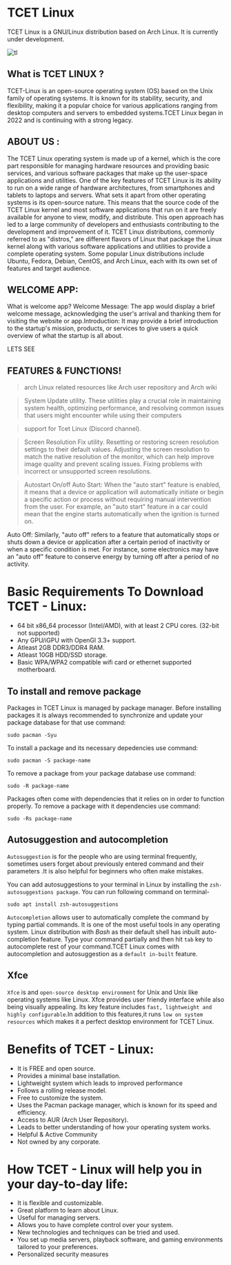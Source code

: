 # TCET Linux

TCET Linux is a GNU/Linux distribution based on Arch Linux. It is currently under development. 

![tl](https://user-images.githubusercontent.com/55846983/227738673-5d215644-d234-4066-b97a-79aebf3b3301.jpeg)

## What is TCET LINUX ? 
TCET-Linux is an open-source operating system (OS) based on the Unix family of operating systems. It is known for its stability, security, and flexibility, making it a popular choice for various applications ranging from desktop computers and servers to embedded systems.TCET Linux began in 2022 and is continuing with a strong legacy.

## ABOUT US :
The TCET Linux operating system is made up of a kernel, which is the core part responsible for managing hardware resources and providing basic services, and various software packages that make up the user-space applications and utilities. One of the key features of TCET Linux is its ability to run on a wide range of hardware architectures, from smartphones and tablets to laptops and servers.
What sets it apart from other operating systems is its open-source nature. This means that the source code of the TCET Linux kernel and most software applications that run on it are freely available for anyone to view, modify, and distribute. This open approach has led to a large community of developers and enthusiasts contributing to the development and improvement of it.
TCET Linux distributions, commonly referred to as "distros," are different flavors of Linux that package the Linux kernel along with various software applications and utilities to provide a complete operating system. Some popular Linux distributions include Ubuntu, Fedora, Debian, CentOS, and Arch Linux, each with its own set of features and target audience.

## WELCOME APP:
What is welcome app?
Welcome Message: The app would display a brief welcome message, acknowledging the user's arrival and thanking them for visiting the website or app.Introduction: It may provide a brief introduction to the startup's mission, products, or services to give users a quick overview of what the startup is all about.

LETS SEE
## FEATURES & FUNCTIONS!
> arch Linux related resources like Arch user repository and Arch wiki

> System Update utility.
  These utilities play a crucial role in maintaining system health, optimizing performance, and resolving common issues that users might encounter while using their computers

> support for Tcet Linux (Discord channel). 
  
> Screen Resolution Fix utility.
  Resetting or restoring screen resolution settings to their default values.
  Adjusting the screen resolution to match the native resolution of the monitor, which can help improve image quality and prevent scaling issues.
  Fixing problems with incorrect or unsupported screen resolutions.
 
> Autostart On/off
Auto Start:
 When the "auto start" feature is enabled, it means that a device or application will automatically initiate or begin a specific action or process without requiring manual intervention from the user. For example, an "auto start" feature in a car could mean that the engine starts automatically when the ignition is turned on.

Auto Off: Similarly, "auto off" refers to a feature that automatically stops or shuts down a device or application after a certain period of inactivity or when a specific condition is met. For instance, some electronics may have an "auto off" feature to conserve energy by turning off after a period of no activity.

# Basic Requirements To Download TCET - Linux:

- 64 bit x86_64 processor (Intel/AMD), with at least 2 CPU cores. (32-bit not supported)
- Any GPU/iGPU with OpenGl 3.3+ support.
- Atleast 2GB DDR3/DDR4 RAM.
- Atleast 10GB HDD/SSD storage.
- Basic WPA/WPA2 compatible wifi card or ethernet supported motherboard.

## To install and remove package
Packages in TCET Linux is managed by package manager.
Before installing packages it is always recommended to synchronize and update your package database for that use command:
```
sudo pacman -Syu
```
To install a package and its necessary depedencies use command:
```
sudo pacman -S package-name
```
To remove a package from your package database use command:
```
sudo -R package-name
```
Packages often come with dependencies that it relies on in order to function properly. To remove a package with it dependencies use command:
```
sudo -Rs package-name
```
## Autosuggestion and autocompletion
 `Autosuggestion` is for the people who are using terminal frequently, sometimes users forget about previously entered command and their parameters .It is also helpful for beginners who often make mistakes.

 You can add autosuggestions to your terminal in Linux by installing the `zsh-autosuggestions package`. You can run following command on terminal-
```
sudo apt install zsh-autosuggestions
```

`Autocompletion` allows user to automatically complete the command by typing partial commands. It is one of the most useful tools in any operating system. Linux distribution with *Bash* as their default shell has inbuilt auto-completion feature. Type your command partially and then hit `tab` key to autocomplete rest of your command.TCET Linux comes with autocompletion and autosuggestion as a `default in-built` feature.

## Xfce
`Xfce` is and `open-source desktop environment` for Unix and Unix like operating systems like Linux. Xfce provides user friendy interface while also being visually appealing. Its key feature includes `fast, lightweight and highly configurable`.In addition to this features,it runs `low on system resources` which makes it a perfect desktop environment for TCET Linux.  

 # Benefits of TCET - Linux:

- It is FREE and open source. 
- Provides a minimal base installation.
- Lightweight system which leads to improved performance 
- Follows a rolling release model.
- Free to customize the system.
- Uses the Pacman package manager, which is known for its speed and efficiency.
- Access to AUR (Arch User Repository).
- Leads to better understanding of how your operating system works.
- Helpful & Active Community
- Not owned by any corporate. 

# How TCET - Linux will help you in your day-to-day life:

- It is flexible and customizable.
- Great platform to learn about Linux.
- Useful for managing servers.
- Allows you to have complete control over your system.
- New technologies and techniques can be tried and used.
- You set up media servers, playback software, and gaming environments tailored to your preferences.
- Personalized security measures 

